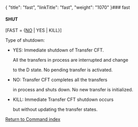 {
    "title": "fast",
    "linkTitle": "fast",
    "weight": "1070"
}### fast

#### SHUT

\[FAST = {<u>NO</u> | YES | KILL}\]

Type of shutdown:

-   YES: Immediate shutdown of Transfer CFT.
    All the transfers in process are interrupted and change
    to the D state. No pending transfer is activated.

<!-- -->

-   NO: Transfer CFT completes all the transfers
    in process and shuts down. No new transfer is initialized.
-   KILL: Immediate Transfer CFT shutdown occurs
    but without updating the transfer states.

[Return to Command index](../../)
